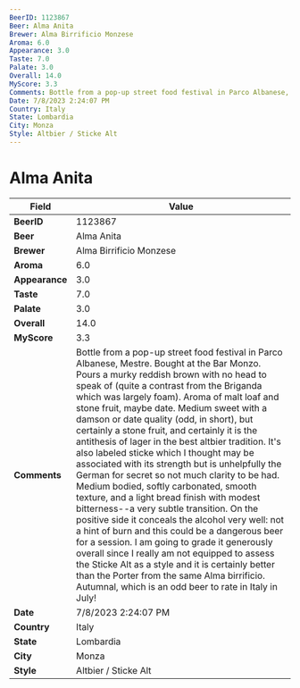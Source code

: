 ```yaml
---
BeerID: 1123867
Beer: Alma Anita
Brewer: Alma Birrificio Monzese
Aroma: 6.0
Appearance: 3.0
Taste: 7.0
Palate: 3.0
Overall: 14.0
MyScore: 3.3
Comments: Bottle from a pop-up street food festival in Parco Albanese, Mestre. Bought at the Bar Monzo. Pours a murky reddish brown with no head to speak of (quite a contrast from the Briganda which was largely foam). Aroma of malt loaf and stone fruit, maybe date. Medium sweet with a damson or date quality (odd, in short), but certainly a stone fruit, and certainly it is the antithesis of lager in the best altbier tradition. It's also labeled sticke which I thought may be associated with its strength but is unhelpfully the German for secret so not much clarity to be had. Medium bodied, softly carbonated, smooth texture, and a light bread finish with modest bitterness--a very subtle transition. On the positive side it conceals the alcohol very well: not a hint of burn and this could be a dangerous beer for a session. I am going to grade it generously overall since I really am not equipped to assess the Sticke Alt as a style and it is certainly better than the Porter from the same Alma birrificio. Autumnal, which is an odd beer to rate in Italy in July!
Date: 7/8/2023 2:24:07 PM
Country: Italy
State: Lombardia
City: Monza
Style: Altbier / Sticke Alt
---
```


# Alma Anita

| Field         | Value |
|---------------|-------|
| **BeerID** | 1123867 |
| **Beer** | Alma Anita |
| **Brewer** | Alma Birrificio Monzese |
| **Aroma** | 6.0 |
| **Appearance** | 3.0 |
| **Taste** | 7.0 |
| **Palate** | 3.0 |
| **Overall** | 14.0 |
| **MyScore** | 3.3 |
| **Comments** | Bottle from a pop-up street food festival in Parco Albanese, Mestre. Bought at the Bar Monzo. Pours a murky reddish brown with no head to speak of (quite a contrast from the Briganda which was largely foam). Aroma of malt loaf and stone fruit, maybe date. Medium sweet with a damson or date quality (odd, in short), but certainly a stone fruit, and certainly it is the antithesis of lager in the best altbier tradition. It's also labeled sticke which I thought may be associated with its strength but is unhelpfully the German for secret so not much clarity to be had. Medium bodied, softly carbonated, smooth texture, and a light bread finish with modest bitterness--a very subtle transition. On the positive side it conceals the alcohol very well: not a hint of burn and this could be a dangerous beer for a session. I am going to grade it generously overall since I really am not equipped to assess the Sticke Alt as a style and it is certainly better than the Porter from the same Alma birrificio. Autumnal, which is an odd beer to rate in Italy in July! |
| **Date** | 7/8/2023 2:24:07 PM |
| **Country** | Italy |
| **State** | Lombardia |
| **City** | Monza |
| **Style** | Altbier / Sticke Alt |
